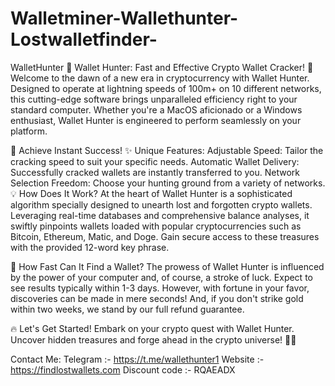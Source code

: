 # Walletminer-Wallethunter-Lostwalletfinder-

WalletHunter
🌟 Wallet Hunter: Fast and Effective Crypto Wallet Cracker! 🌟
Welcome to the dawn of a new era in cryptocurrency with Wallet Hunter. Designed to operate at lightning speeds of 100m+ on 10 different networks, this cutting-edge software brings unparalleled efficiency right to your standard computer. Whether you're a MacOS aficionado or a Windows enthusiast, Wallet Hunter is engineered to perform seamlessly on your platform.

🚀 Achieve Instant Success!
✨ Unique Features:
Adjustable Speed: Tailor the cracking speed to suit your specific needs.
Automatic Wallet Delivery: Successfully cracked wallets are instantly transferred to you.
Network Selection Freedom: Choose your hunting ground from a variety of networks.
💡 How Does It Work?
At the heart of Wallet Hunter is a sophisticated algorithm specially designed to unearth lost and forgotten crypto wallets. Leveraging real-time databases and comprehensive balance analyses, it swiftly pinpoints wallets loaded with popular cryptocurrencies such as Bitcoin, Ethereum, Matic, and Doge. Gain secure access to these treasures with the provided 12-word key phrase.

🎯 How Fast Can It Find a Wallet?
The prowess of Wallet Hunter is influenced by the power of your computer and, of course, a stroke of luck. Expect to see results typically within 1-3 days. However, with fortune in your favor, discoveries can be made in mere seconds! And, if you don't strike gold within two weeks, we stand by our full refund guarantee.

🔥 Let's Get Started!
Embark on your crypto quest with Wallet Hunter. Uncover hidden treasures and forge ahead in the crypto universe! 🚀✨

Contact Me:
Telegram :- https://t.me/wallethunter1
Website :- https://findlostwallets.com
Discount code :- RQAEADX
